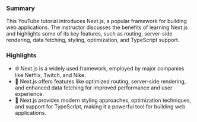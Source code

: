 ### Summary
This YouTube tutorial introduces Next.js, a popular framework for building web applications. The instructor discusses the benefits of learning Next.js and highlights some of its key features, such as routing, server-side rendering, data fetching, styling, optimization, and TypeScript support.

### Highlights
- 🌐 Next.js is a widely used framework, employed by major companies like Netflix, Twitch, and Nike.
- 🚀 Next.js offers features like optimized routing, server-side rendering, and enhanced data fetching for improved performance and user experience.
- 💅 Next.js provides modern styling approaches, optimization techniques, and support for TypeScript, making it a powerful tool for building web applications.



